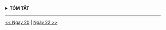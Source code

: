<details>
<summary><strong>TÓM TẮT</strong></summary>

</details>

---
[<< Ngày 20](./Day20.md) | [Ngày 22 >>](./Day22.md)